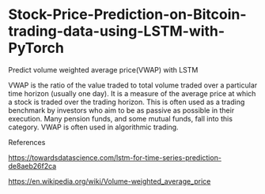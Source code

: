 # Stock-Price-Prediction-on-Bitcoin-trading-data-using-LSTM-with-PyTorch

Predict volume weighted average price(VWAP) with LSTM

VWAP is the ratio of the value traded to total volume traded over a particular time horizon (usually one day). It is a measure of the average price at which a stock is traded over the trading horizon. This is often used as a trading benchmark by investors who aim to be as passive as possible in their execution. Many pension funds, and some mutual funds, fall into this category. VWAP is often used in algorithmic trading.

       

References

https://towardsdatascience.com/lstm-for-time-series-prediction-de8aeb26f2ca

https://en.wikipedia.org/wiki/Volume-weighted_average_price
            
            

